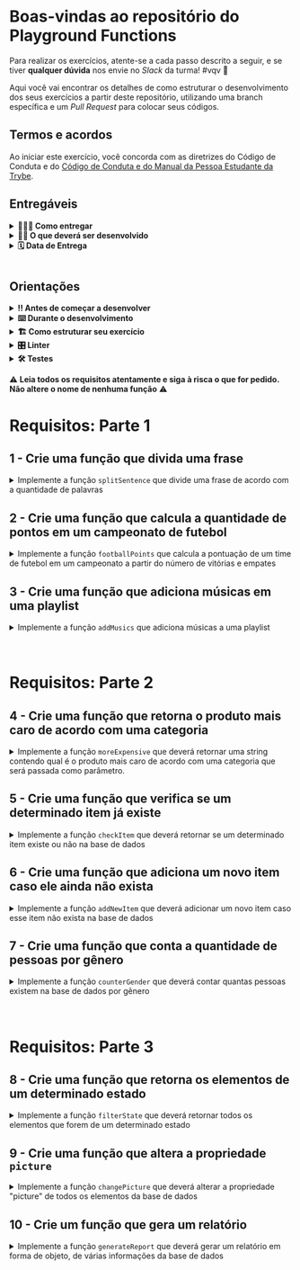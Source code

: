 # Boas-vindas ao repositório do Playground Functions

Para realizar os exercícios, atente-se a cada passo descrito a seguir, e se tiver **qualquer dúvida** nos envie no _Slack_ da turma! #vqv 🚀

Aqui você vai encontrar os detalhes de como estruturar o desenvolvimento dos seus exercícios a partir deste repositório, utilizando uma branch específica e um _Pull Request_ para colocar seus códigos.

## Termos e acordos

Ao iniciar este exercício, você concorda com as diretrizes do Código de Conduta e do [Código de Conduta e do Manual da Pessoa Estudante da Trybe](https://app.betrybe.com/manual-estudante/codigo-de-etica-e-conduta).

## Entregáveis

<details>
<summary><strong>🤷🏽‍♀️ Como entregar</strong></summary><br />

Para entregar o seu exercício você deverá criar um _Pull Request_ neste repositório.

⚠️ **É importante que os arquivos não tenham o nome alterado!** ⚠️

Lembre-se que você pode consultar nosso conteúdo sobre [Git & GitHub](https://app.betrybe.com/course/4d67f5b4-34a6-489f-a205-b6c7dc50fc16/) e nosso [Blog - Git & GitHub](https://blog.betrybe.com/tecnologia/git-e-github/) sempre que precisar!
</details>

<details>
<summary><strong>👨‍💻 O que deverá ser desenvolvido</strong></summary><br />

No seu time de desenvolvimento, você ficou responsável por implementar o código de funções que resolvem problemas com respostas pré-determinadas. Você pode utilizar a lógica de programação para te ajudar na análise de cada problema e resposta esperada, facilitando a implementação do código de cada uma das funções. Estas funções irão lhe ajudar a colocar em prática todo o conteúdo desta seção.

</details>

<details>
<summary><strong>🗓 Data de Entrega</strong></summary><br />

- Este exercício é individual

- Data para entrega final do exercício: `27/10/2023 23:59`.

</details>

<br />

## Orientações

<details>
<summary><strong>‼️ Antes de começar a desenvolver</strong></summary><br />

1. Clone o repositório

   * Use o comando: `git clone git@github.com:tryber/sd-038-exercise-playground-functions.git`
   * Entre na pasta do repositório que você acabou de clonar:
     * `cd sd-038-exercise-playground-functions`

2. Instale as dependências

   * `npm install`

3. Crie uma branch a partir da branch `main`

   * Verifique que você está na branch `main`
     * Exemplo: `git branch`
   * Se não estiver, mude para a branch `main`
     * Exemplo: `git checkout main`
   * Crie uma branch à qual você vai submeter os `commits` de seu exercício
     * Você deve criar uma branch no seguinte formato: `nome-sobrenome-playground-functions`
     * Exemplo: `git checkout -b joaozinho-sauro-playground-functions`

4. Adicione as mudanças ao _stage_ do Git e faça um `commit`

   * Verifique se as mudanças ainda não estão no _stage_
     * Exemplo: `git status` (deve aparecer listada a pasta _joaozinho_ em vermelho)
   * Adicione o novo arquivo ao _stage_ do Git
     * Exemplo:
       * `git add .` (adicionando todas as mudanças - _que estavam em vermelho_ - ao stage do Git)
       * `git status` (deve aparecer listado o arquivo _joaozinho/README.md_ em verde)
   * Faça o `commit` inicial
     * Exemplo:
       * `git commit -m 'Iniciando o exercício. VAMOS COM TUDO :rocket:'` (fazendo o primeiro commit)
       * `git status` (deve aparecer uma mensagem tipo _nothing to commit_)

5. Adicione a sua branch com o novo `commit` ao repositório remoto

   * Usando o exemplo anterior: `git push -u origin joaozinho-sauro-playground-functions`

6. Crie um novo `Pull Request` _(PR)_

   * Vá até a página de _Pull Requests_ do [repositório no GitHub](https://github.com/tryber/sd-038-exercise-playground-functions/pulls)
   * Clique no botão verde _"New pull request"_
   * Clique na caixa de seleção _"Compare"_ e escolha a sua branch **com atenção**
   * Adicione uma descrição para o Pull Request, um título que o identifique, e clique no botão verde "Create pull request". Crie da seguinte forma: `[JOAOZINHO] Playground Functions`
   * Adicione uma descrição para o Pull Request, um título nítido que o identifique, e clique no botão verde _"Create pull request"_
   * **Não se preocupe em preencher mais nada por enquanto!**
   * Volte até a [página de _Pull Requests_ do repositório](https://github.com/tryber/sd-038-exercise-playground-functions/pulls) e confira se o seu _Pull Request_ está criado

</details>

<details>
<summary><strong>⌨️ Durante o desenvolvimento</strong></summary><br />

* Faça `commits` das alterações que você fizer no código regularmente pois assim você treina essa prática para o mercado de trabalho 😄. Nossa sugestão é pelo menos um commit por requisito;

* Lembre-se de sempre após um (ou alguns) `commits` atualizar o repositório remoto;

* Os comandos que você utilizará com mais frequência são:

  1. `git status` _(para verificar o que está em vermelho - fora do stage - e o que está em verde - no stage)_

  2. `git add` _(para adicionar arquivos ao stage do Git)_

  3. `git commit` _(para criar um commit com os arquivos que estão no stage do Git)_

  4. `git push -u origin nome-da-branch` _(para enviar o commit para o repositório remoto na primeira vez que fizer o `push` de uma nova branch)_

  5. `git push` _(para enviar o commit para o repositório remoto após o passo anterior)_

</details>

<details>
  <summary>
<strong>🏗 Como estruturar seu exercício</strong>
  </summary> <br />

* Crie as funções no arquivo `challenges.js` que está no diretório `src`, usando os mesmos nomes especificados nos requisitos. Você pode criar outras funções de auxílio, entretanto, **você deve criar e utilizar as funções com os nomes que estão nos requisitos, pois estas que serão avaliadas.**

**De olho na dica 👀**:

* Para verificar se a sua função foi criada corretamente você pode instalar a extensão `code runner` no _VSCode_;

* Utilize `console.log()` para testar as funções localmente, mas remova antes de fazer o `push` 😉.

</details>

<details>
<summary><strong>🎛 Linter</strong></summary><br />

Usaremos o [ESLint](https://eslint.org/) para fazer a análise estática do seu código.

Este projeto já vem com as dependências relacionadas ao _linter_ configuradas no arquivo `package.json`.

Para poder rodar o `ESLint` lembre-se de executar o `npm install` dentro do projeto e depois rode o comando:

```bash
npm run lint
```

Se a análise do `ESLint` encontrar problemas no seu código, tais problemas serão mostrados no seu terminal. Se não houver problema no seu código, nada será impresso no seu terminal.

Você pode também instalar o plugin do `ESLint` no `VSCode`. Para isso, basta fazer o download do [plugin ESLint](https://marketplace.visualstudio.com/items?itemName=dbaeumer.vscode-eslint) e instalá-lo.

Em caso de dúvidas, confira o material na plataforma sobre ESLint. Você vai encontrar esse conteúdo em nossa [Plataforma de Aprendizagem](https://app.betrybe.com/learn), na seção **Desenvolvimento Web - Vida Real**. O conteúdo sobre ESLint está na seção 34.

⚠️ **NESTE EXERCÍCIO O ESLINT NÃO SERÁ AVALIADO. VOCÊ PODE RODAR O TESTE LOCALMENTE E FAZER AS CORREÇÕES SE DESEJAR!** ⚠️

:warning: **NESTE EXERCÍCIO O ESLINT NÃO SERÁ AVALIADO. VOCÊ PODE RODAR O TESTE LOCALMENTE E FAZER AS CORREÇÕES SE DESEJAR!** :warning:
</details>

<details>
<summary><strong>🛠 Testes</strong></summary><br />
Todos os requisitos do exercício serão testados automaticamente por meio do Jest.

Para rodar o avaliador automático localmente no seu exercício, execute um dos comandos abaixo:

Para executar todos os testes utilize:

```bash
npm test
```

**ou**:

Para executar um arquivo de teste específico, utilize `npm test nomeDoArquivoDeTeste`:

```bash
npm test splitSentence
```
  
* Os requisitos do seu exercício são avaliados automaticamente

Para verificar se a sua avaliação foi computada com sucesso, você pode verificar os **detalhes da execução do avaliador**:

* Na página do seu _Pull Request_, acima do "botão de merge", procure por _**"Evaluator job"**_ e clique no link _**"Details"**_;

* Na página que se abrirá, procure pela linha _**"Evaluator step"**_ e clique nela;

* Caso tenha dúvidas, poste no _Slack_.

:warning: **O avaliador automático não necessariamente avalia seu exercício na ordem em que os requisitos aparecem no readme. Isso acontece para deixar o processo de avaliação mais rápido. Então, não se assuste se isso acontecer, ok?**

O não cumprimento de um requisito, total ou parcialmente, impactará em sua avaliação.

</details>

:warning: **Leia todos os requisitos atentamente e siga à risca o que for pedido. Não altere o nome de nenhuma função** :warning:

# Requisitos: Parte 1

## 1 - Crie uma função que divida uma frase

<details>
<summary>Implemente a função <code>splitSentence</code> que divide uma frase de acordo com a quantidade de palavras</summary> <br />

A função `splitSentence` recebe uma string como parâmetro e deve retornar um array com as palavras separadas.
  
Exemplo: se a função receber a string `'go Trybe'`, o retorno deverá ser `['go', 'Trybe']`.

### O que será testado
  
* A função `splitSentence` deve retornar o valor `['go', 'Trybe']` quando receber como parâmetro a string `'go Trybe'`;

* A função `splitSentence` deve retornar o valor `['vamo', 'que', 'vamo']` quando receber como parâmetro a string `'vamo que vamo'`;

* A função `splitSentence` deve retornar o valor `['foguete']` quando receber como parâmetro a string `'foguete'`.

</details>

## 2 - Crie uma função que calcula a quantidade de pontos em um campeonato de futebol

<details>
<summary>Implemente a função <code>footballPoints</code> que calcula a pontuação de um time de futebol em um campeonato a partir do número de vitórias e empates</summary> <br />

A função `footballPoints` recebe o número de vitórias (`wins`) e o número de empates (`ties`) e retorna a quantidade de pontos que o time marcou em um campeonato. Para isso, considere que:

* `wins`: é o número de vitórias e vale 3 pontos
  
* `ties`: é o número de empates e vale 1 ponto

### O que será testado

* A função `footballPoints` deve retornar o valor `50` pontos quando o time tenha 14 vitórias e 8 empates;

* A função `footballPoints` deve retornar o valor `5` pontos quando o time tenha 1 vitória e 2 empates;

* A função `footballPoints` deve retornar o valor `0` pontos quando o time tenha 0 vitórias e 0 empates.

</details>

## 3 - Crie uma função que adiciona músicas em uma playlist

<details>
<summary>Implemente a função <code>addMusics</code> que adiciona músicas a uma playlist</summary> <br />

A função `addMusics` recebe o nome do artista (`artistName`), o nome da música (`musicName`) e o tempo da música (`musicTime`). Após trabalhar esses dados, eles deverão ser armazenados em um array chamado `playlist`. Para isso, considere que:

* Os valores acima devem ser enviados ao array, juntos, em formato de objeto.

### O que será testado

* Será verificado se o array `playlist` existe e se inicialmente é vazio;

* Será verificado se o array `playlist` possui 1 objeto depois de chamar a função `addMusics` 1 vez com os valores:

```js
{ 
  artist: 'Survivor', 
  music: 'Eye of the Tiger', 
  musicTime: 2.62 
}
```

* Será verificado se o array `playlist` possui 2 objetos depois de chamar a função `addMusics` 2 vez com os valores:

```js
{ 
  artist: 'Survivor', 
  music: 'Eye of the Tiger', 
  musicTime: 2.62 
},
{ 
  artist: 'Roy Orbison', 
  music: 'Pretty Woman', 
  musicTime: 2.73 
}
```

</details> <br /><br />

# Requisitos: Parte 2

## 4 - Crie uma função que retorna o produto mais caro de acordo com uma categoria

<details>
<summary>Implemente a função <code>moreExpensive</code> que deverá retornar uma string contendo qual é o produto mais caro de acordo com uma categoria que será passada como parâmetro.</summary> <br />

👉 Para esse exercício, utilize a base de dados do arquivo `src/mcDonalds.js`

A função `moreExpensive` deve receber a base de dados a ser trabalhada (`data`) e a categoria (`category`) do produto.

A função deve retornar uma string contendo o produto mais caro da seguinte forma:

>O produto mais caro é: `nome do produto`, que custa: R$`preço do produto`.

O preço do produto deverá ser apresentado contendo 2 casas decimais.

### O que será testado

* Quando a categoria for `sandwiches`, o produto mais caro deve ser o `Duplo Quarterão`, logo, a string deve ser: `O produto mais caro é: Duplo Quarterão, que custa: R$41.90.`;

* Quando a categoria for `sideDishes`, o produto mais caro deve ser o `Chicken McNuggets - 10 unidades`, logo, a string deve ser: `O produto mais caro é: Chicken McNuggets - 10 unidades, que custa: R$16.90.`;

* Quando a categoria for `desserts`, o produto mais caro deve ser o `McFlurry Ovomaltine Caramelo`, logo, a string deve ser: `O produto mais caro é: McFlurry Ovomaltine Caramelo, que custa: R$13.90.`.

</details>

## 5 - Crie uma função que verifica se um determinado item já existe

<details>
<summary>Implemente a função <code>checkItem</code> que deverá retornar se um determinado item existe ou não na base de dados</summary> <br />

👉 Para esse exercício, utilize a base de dados do arquivo `src/mcDonalds.js`

A função `checkItem` deve receber a base de dados a ser trabalhada (`data`), a categoria (`category`) do produto e o produto a ser buscado (`item`).

A função deve retornar `true` caso o produto já exista na base de dados ou `false` caso não exista.

**O que será testado:**

* Será verificado se a função `checkItem` retorna `true` quando a categoria for "drinks" e o elemento for "Coca-Cola 300ml";

* Será verificado se a função `checkItem` retorna `true` quando a categoria for "sandwiches" e o elemento for "Big Tasty";

* Será verificado se a função `checkItem` retorna `false` quando a categoria for "sideDishes" e o elemento for Legumes no Vapor".

</details>

## 6 - Crie uma função que adiciona um novo item caso ele ainda não exista

<details>
<summary>Implemente a função <code>addNewItem</code> que deverá adicionar um novo item caso esse item não exista na base de dados</summary> <br />

👉 Para esse exercício, utilize a base de dados do arquivo `src/mcDonalds.js`

A função `addNewItem` deve receber a base de dados a ser trabalhada (`data`), a categoria (`category`) do produto, o produto a ser buscado (`item`) e as outras informações de um item: `price`, `ingredients` e `calories`.

* A função deve retornar o novo item caso o produto ainda não exista na base de dados

* Caso o item não exista, ele deve ser criado e adicionado à base de dados

* Caso o item já exista, a função deve retornar a mensagem: `O produto: "nome do produto" já existe!`

### O que será testado

* Será verificado se, ao passar os valores abaixo (que não existem na base de dados), a função `addNewItem` adiciona este item na categoria "sideDishes" e retorna o item.

```js
{
  name: 'McFritas Gigante',
  price: 76.90,
  ingredients: ['muita batata', 'muito sal'],
  calories: 78976,
}
```

* Será verificado se, ao passar os valores abaixo (que não existem na base de dados), a função `addNewItem` adiciona este item na categoria "sandwiches" e retorna o item.

```js
{
  name: 'X-Poderosas',
  price: 108.75,
  ingredients: ['açúcar', 'tempero', 'tudo o que há de bom', 'elemento X'],
  calories: 99999,
}
```

* Será verificado se, ao passar os valores abaixo (que existem na base de dados), a função `addNewItem` não adiciona este item na categoria "desserts" e retorna a mensagem: `O produto: "Torta de Banana" já existe!`.

```js
{
  name: 'Torta de Banana',
  price: 6.90,
  ingredients: ['banana', 'massa crocante'],
  calories: 222,
}
```

</details>

## 7 - Crie uma função que conta a quantidade de pessoas por gênero

<details>
<summary>Implemente a função <code>counterGender</code> que deverá contar quantas pessoas existem na base de dados por gênero</summary> <br />

👉 Para esse exercício, utilize a base de dados do arquivo `src/data.json`

A função `counterGender` deve receber a base de dados a ser trabalhada (`data`) e retornar a quantidade de pessoas do gênero `male` e `female`.

A função deve retornar as informações no formato de objeto conforme o exemplo:

```js
{
  male: 10,
  female: 15
}
```

### O que será testado

* Será verificado se o valor retornado é um objeto;

* Será verificado se os valores retornados são:

```js
{
  male: 49,
  female: 55
}
```

</details> <br /><br />

# Requisitos: Parte 3

## 8 - Crie uma função que retorna os elementos de um determinado estado

<details>
<summary>Implemente a função <code>filterState</code> que deverá retornar todos os elementos que forem de um determinado estado</summary> <br />

👉 Para esse exercício, utilize a base de dados do arquivo `src/data.json`

* A função `filterState` deve receber a base de dados a ser trabalhada (`data`) e o estado a ser filtrado (`state`).

* A função deve retornar um novo array contendo todos os elementos que são do estado filtrado.

### O que será testado

* Será verificado se o valor retornado é um array;

* Será verificado se, ao passar um valor de estado inexistente, o valor retornado é um array vazio;

* Será verificado se, ao passar o estado "Wisconsin", a função retorna um array com 2 elementos:

```js
{
  _id: '644aec92ba6db64320a60fa0',
  isActive: true,
  picture: 'LINK DA IMAGEM',
  age: 37,
  name: 'Frederick Howe',
  purchaseDate: '2023/04/01',
  gender: 'male',
  company: 'MATRIXITY',
  email: 'frederickhowe@matrixity.com',
  phone: '(865) 437-3767',
  country: 'Niue',
  address: {
    number: 498,
    street: 'Ralph Avenue',
    city: 'Chautauqua',
    state: 'Wisconsin'
  }
},
{
  _id: '644aec92d0ea040a787158dd',
  isActive: true,
  picture: 'LINK DA IMAGEM',
  age: 50,
  name: 'Ina House',
  purchaseDate: '2023/04/01',
  gender: 'female',
  company: 'ZOARERE',
  email: 'inahouse@zoarere.com',
  phone: '(902) 468-2001',
  country: 'Eritrea',
  address: {
    number: 168,
    street: 'Central Avenue',
    city: 'Allentown',
    state: 'Wisconsin'
  }
}
```

</details>

## 9 - Crie uma função que altera a propriedade `picture`

<details>
<summary>Implemente a função <code>changePicture</code> que deverá alterar a propriedade "picture" de todos os elementos da base de dados</summary> <br />

👉 Para esse exercício, utilize a base de dados do arquivo `src/data.json`

* A função `changePicture` deve receber a base de dados a ser trabalhada (`data`) e o link (`link`) a ser colocado no valor atual da propriedade;

* O valor da propriedade "picture" que deve ser colocado em todos os elementos é: `https://picsum.photos/200/300`;

* A função deve retornar um novo array contendo todos os elementos transformados.

## O que será testado

* Será verificado se o valor retornado é um array;

* Será verificado se todos os elementos possuem o valor "https://picsum.photos/200/300" para a chave "picture".

</details>

## 10 - Crie um função que gera um relatório

<details>
<summary>Implemente a função <code>generateReport</code> que deverá gerar um relatório em forma de objeto, de várias informações da base de dados</summary> <br />

👉 Para esse exercício, utilize a base de dados do arquivo `src/data.json`

* A função `generateReport` deve receber a base de dados a ser trabalhada (`data`);

* A função `generateReport` deve retornar um objeto com várias informações:
  * `totalGuests`: valor total de pessoas convidadas. O valor deve ser um `number`;
  * `totalGender`: quantidade de pessoas por gênero. O valor deve ser um `object`;
  * `avgAge`: média de idade das pessoas. O valor deve ser um `number` com 2 casas decimais;
  * `countries`: array com todos os países representados.
    * Este array não pode conter valores repetidos - Pesquise sobre `Array.includes()`;
    * Este array deve estar ordenado em ordem alfabética (A-Z) - Pesquise sobre `Array.sort()`.

Exemplo de saída:

```js
{
  totalGuests: 104,
  totalGender: {
    male: 49,
    female: 55
  },
  avgAge: 32.94,
  countries: [
      'Albania',
      'Algeria',
      'Anguilla',
      'Argentina',
      'Aruba',
      'Azerbaijan',
      'Bahrain',
      'Bangladesh',
      'Benin',
      'Bermuda',
      'Bolivia',
      'Botswana',
      'Bouvet Island',
      'Brazil',
      ...
    ]
}
```

### O que será testado

* Será verificado se o valor retornado é um objeto;

* Será verificado se o objeto retornado possui as propriedades: "totalGuests", "totalGender", "avgAge" e "countries";

* Será verificado se os valores das propriedades estão corretos.

</details>

